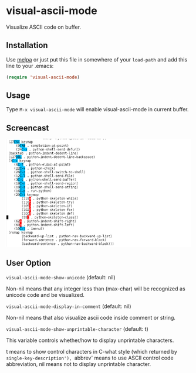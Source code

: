 visual-ascii-mode
=================

Visualize ASCII code on buffer.

Installation
------------

Use [melpa](https://github.com/milkypostman/melpa) or just put this file in somewhere of your `load-path` and add this line to your .emacs:
```lisp
(require 'visual-ascii-mode)
```

Usage
-----

Type `M-x visual-ascii-mode` will enable visual-ascii-mode in current buffer.

Screencast
----------

![image](https://github.com/Dewdrops/visual-ascii-mode/blob/master/screencast.png?raw=true)

User Option
-----------

`visual-ascii-mode-show-unicode` (default: nil)

Non-nil means that any integer less than (max-char) will be recognized as unicode code and be visualized.

`visual-ascii-mode-display-in-comment` (default: nil)

Non-nil means that also visualize ascii code inside comment or string.

`visual-ascii-mode-show-unprintable-character` (default: t)

This variable controls whether/how to display unprintable characters.

t means to show control characters in C-what style (which returned by `single-key-description'),
`abbrev' means to use ASCII control code abbreviation,
nil means not to display unprintable character.
